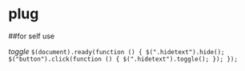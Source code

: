 # plug

##for self use

*toggle*
`
    $(document).ready(function () {
            $(".hidetext").hide();
            $("button").click(function () {
                $(".hidetext").toggle();
            });
        });
        `
